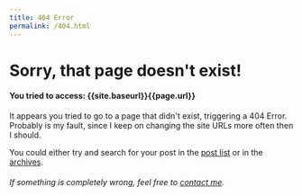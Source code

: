 ```yaml
---
title: 404 Error
permalink: /404.html
---
```


# Sorry, that page doesn't exist!
#### You tried to access: {{site.baseurl}}{{page.url}}
It appears you tried to go to a page that didn't exist, triggering a 404 Error. Probably is my fault, since I keep on changing the site URLs more often then I should.

You could either try and search for your post in the [post list](/posts.html) or in the [archives](/archives.html).

###### If something is completely wrong, feel free to [contact me](/about.html).
